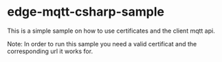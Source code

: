 # edge-mqtt-csharp-sample

This is a simple sample on how to use certificates and the client mqtt api.

Note: In order to run this sample you need a valid certificat and the corresponding url it works for.
